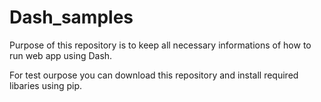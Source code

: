 # Dash_samples

Purpose of this repository is to keep all necessary informations of how to run web app using Dash.

For test ourpose you can download this repository and install required libaries using pip. 
